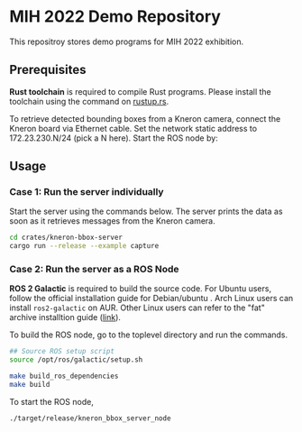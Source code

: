 # MIH 2022 Demo Repository

This repositroy stores demo programs for MIH 2022 exhibition.

## Prerequisites

**Rust toolchain** is required to compile Rust programs. Please
install the toolchain using the command on
[rustup.rs](https://rustup.rs/).


To retrieve detected bounding boxes from a Kneron camera, connect the
Kneron board via Ethernet cable. Set the network static address to
172.23.230.N/24 (pick a N here). Start the ROS node by:


## Usage

### Case 1: Run the server individually

Start the server using the commands below. The server prints the data
as soon as it retrieves messages from the Kneron camera.

```bash
cd crates/kneron-bbox-server
cargo run --release --example capture
```

### Case 2: Run the server as a ROS Node

**ROS 2 Galactic** is required to build the source code. For Ubuntu
users, follow the official installation guide for Debian/ubuntu
[](https://docs.ros.org/en/galactic/Installation/Ubuntu-Install-Debians.html). Arch
Linux users can install `ros2-galactic` on AUR. Other Linux users can
refer to the "fat" archive installtion guide
([link](https://docs.ros.org/en/galactic/Installation/Alternatives/Ubuntu-Install-Binary.html)).


To build the ROS node, go to the toplevel directory and run the commands.

```bash
## Source ROS setup script
source /opt/ros/galactic/setup.sh

make build_ros_dependencies
make build
```

To start the ROS node,

```bash
./target/release/kneron_bbox_server_node
```
